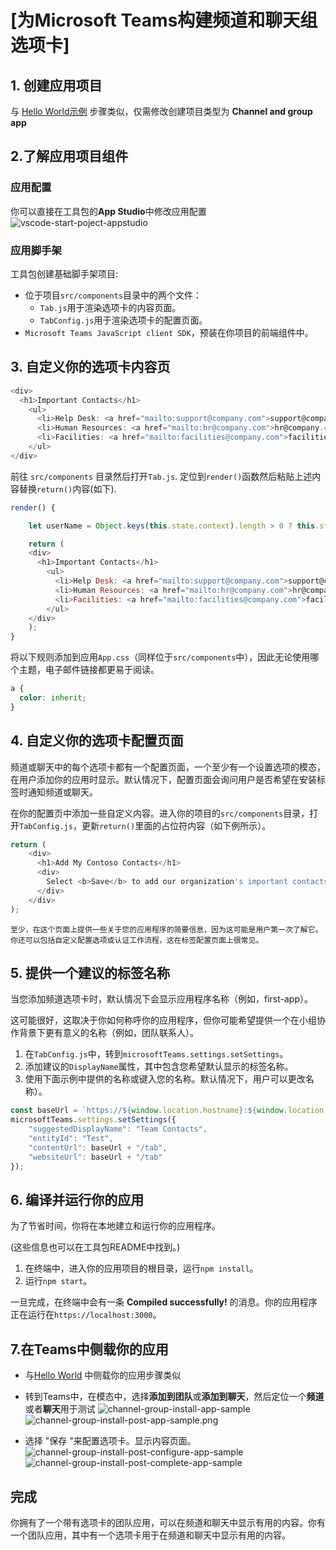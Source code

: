 # [为Microsoft Teams构建频道和聊天组选项卡]

## 1. 创建应用项目

与 [Hello World示例](./2.helloworld.md) 步骤类似，仅需修改创建项目类型为 **Channel and group app**  

## 2.了解应用项目组件

### 应用配置

你可以直接在工具包的**App Studio**中修改应用配置
![vscode-start-poject-appstudio](../media/vscode-start-poject-appstudio.png)

### 应用脚手架

工具包创建基础脚手架项目:

- 位于项目`src/components`目录中的两个文件：
  - `Tab.js`用于渲染选项卡的内容页面。
  - `TabConfig.js`用于渲染选项卡的配置页面。
- `Microsoft Teams JavaScript client SDK`，预装在你项目的前端组件中。

## 3. 自定义你的选项卡内容页

```javascript
<div>
  <h1>Important Contacts</h1>
    <ul>
      <li>Help Desk: <a href="mailto:support@company.com">support@company.com</a></li>
      <li>Human Resources: <a href="mailto:hr@company.com">hr@company.com</a></li>
      <li>Facilities: <a href="mailto:facilities@company.com">facilities@company.com</a></li>
    </ul>
</div>
```

前往 `src/components` 目录然后打开`Tab.js`. 定位到`render()`函数然后粘贴上述内容替换`return()`内容(如下).

```javascript
render() {

    let userName = Object.keys(this.state.context).length > 0 ? this.state.context['upn'] : "";

    return (
    <div>
      <h1>Important Contacts</h1>
        <ul>
          <li>Help Desk: <a href="mailto:support@company.com">support@company.com</a></li>
          <li>Human Resources: <a href="mailto:hr@company.com">hr@company.com</a></li>
          <li>Facilities: <a href="mailto:facilities@company.com">facilities@company.com</a></li>
        </ul>
    </div>
    );
}
```

将以下规则添加到应用`App.css`（同样位于`src/components`中），因此无论使用哪个主题，电子邮件链接都更易于阅读。

```css
a {
  color: inherit;
}
```

## 4. 自定义你的选项卡配置页面

频道或聊天中的每个选项卡都有一个配置页面，一个至少有一个设置选项的模态，在用户添加你的应用时显示。默认情况下，配置页面会询问用户是否希望在安装标签时通知频道或聊天。  

在你的配置页中添加一些自定义内容。进入你的项目的`src/components`目录，打开`TabConfig.js`，更新`return()`里面的占位符内容（如下例所示）。

```javascript
return (
    <div>
      <h1>Add My Contoso Contacts</h1>
      <div>
        Select <b>Save</b> to add our organization's important contacts to this workspace.
      </div>
    </div>
);
```

    至少，在这个页面上提供一些关于您的应用程序的简要信息，因为这可能是用户第一次了解它。你还可以包括自定义配置选项或认证工作流程，这在标签配置页面上很常见。

## 5. 提供一个建议的标签名称

当您添加频道选项卡时，默认情况下会显示应用程序名称（例如，first-app）。

这可能很好，这取决于你如何称呼你的应用程序，但你可能希望提供一个在小组协作背景下更有意义的名称（例如，团队联系人）。

1. 在`TabConfig.js`中，转到`microsoftTeams.settings.setSettings`。
2. 添加建议的`DisplayName`属性，其中包含您希望默认显示的标签名称。
3. 使用下面示例中提供的名称或键入您的名称。默认情况下，用户可以更改名称）。

```javascript
const baseUrl = `https://${window.location.hostname}:${window.location.port}`;
microsoftTeams.settings.setSettings({
    "suggestedDisplayName": "Team Contacts",
    "entityId": "Test",
    "contentUrl": baseUrl + "/tab",
    "websiteUrl": baseUrl + "/tab"
});
```

## 6. 编译并运行你的应用

为了节省时间，你将在本地建立和运行你的应用程序。

(这些信息也可以在工具包README中找到。)

1. 在终端中，进入你的应用项目的根目录，运行`npm install`。
2. 运行`npm start`。

一旦完成，在终端中会有一条 **Compiled successfully!** 的消息。你的应用程序正在运行在`https://localhost:3000`。

## 7.在Teams中侧载你的应用

- 与[Hello World](./2.helloworld.md#4在teams中侧载你的应用) 中侧载你的应用步骤类似
- 转到Teams中，在模态中，选择**添加到团队**或**添加到聊天**，然后定位一个**频道**或者**聊天**用于测试
![channel-group-install-app-sample](../media/channel-group-install-app-sample.png)  
![channel-group-install-post-app-sample.png](../media/channel-group-install-post-app-sample.png)

- 选择 "保存 "来配置选项卡。显示内容页面。
![channel-group-install-post-configure-app-sample](../media/channel-group-install-post-configure-app-sample.png)
![channel-group-install-post-complete-app-sample](../media/channel-group-install-post-complete-app-sample.png)

## 完成  
你拥有了一个带有选项卡的团队应用，可以在频道和聊天中显示有用的内容。你有一个团队应用，其中有一个选项卡用于在频道和聊天中显示有用的内容。
